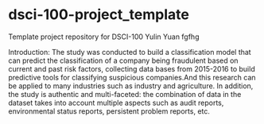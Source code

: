 # dsci-100-project_template
Template project repository for DSCI-100
Yulin Yuan
fgfhg

Introduction:
The study was conducted to build a classification model that can predict the classification of a company being fraudulent based on current and past risk factors, collecting data bases from 2015-2016 to build predictive tools for classifying suspicious companies.And this research can be applied to many industries such as industry and agriculture. In addition, the study is authentic and multi-faceted: the combination of data in the dataset takes into account multiple aspects such as audit reports, environmental status reports, persistent problem reports, etc.